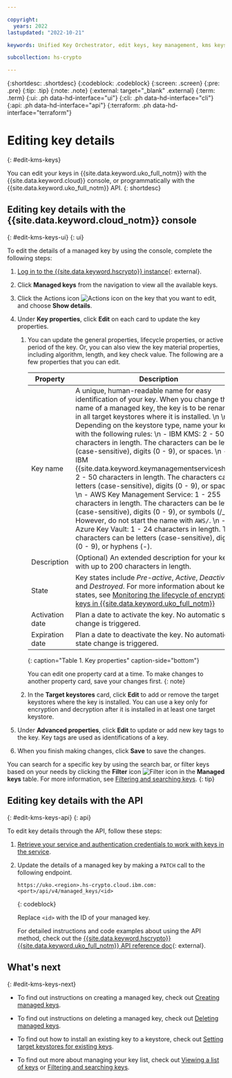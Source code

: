 ```yaml
---

copyright:
  years: 2022
lastupdated: "2022-10-21"

keywords: Unified Key Orchestrator, edit keys, key management, kms keys, UKO

subcollection: hs-crypto

---
```


{:shortdesc: .shortdesc}
{:codeblock: .codeblock}
{:screen: .screen}
{:pre: .pre}
{:tip: .tip}
{:note: .note}
{:external: target="_blank" .external}
{:term: .term}
{:ui: .ph data-hd-interface="ui"}
{:cli: .ph data-hd-interface="cli"}
{:api: .ph data-hd-interface="api"}
{:terraform: .ph data-hd-interface="terraform"}


# Editing key details
{: #edit-kms-keys}

You can edit your keys in {{site.data.keyword.uko_full_notm}} with the {{site.data.keyword.cloud}} console, or programmatically with the {{site.data.keyword.uko_full_notm}} API.
{: shortdesc}


## Editing key details with the {{site.data.keyword.cloud_notm}} console
{: #edit-kms-keys-ui}
{: ui}

To edit the details of a managed key by using the console, complete the following steps:

1. [Log in to the {{site.data.keyword.hscrypto}} instance](https://cloud.ibm.com/login){: external}.
2. Click **Managed keys** from the navigation to view all the available keys.
3. Click the Actions icon  ![Actions icon](../icons/action-menu-icon.svg "Actions")  on the key that you want to edit, and choose **Show details**.
4. Under **Key properties**, click **Edit** on each card to update the key properties. 

    1. You can update the general properties, lifecycle properties, or active period of the key. Or, you can also view the key material properties, including algorithm, length, and key check value. The following are a few properties that you can edit.
    
        |       Property	     |                         Description                       |
        |----------------------|-----------------------------------------------------------|
        | Key name             | A unique, human-readable name for easy identification of your key. When you change the name of a managed key, the key is to be renamed in all target keystores where it is installed.  \n \n Depending on the keystore type, name your key with the following rules:  \n - IBM KMS: 2 - 50 characters in length. The characters can be letters (case-sensitive), digits (0 - 9), or spaces. \n - IBM {{site.data.keyword.keymanagementserviceshort}}: 2 - 50 characters in length. The characters can be letters (case-sensitive), digits (0 - 9), or spaces. \n - AWS Key Management Service: 1 - 255 characters in length. The characters can be letters (case-sensitive), digits (0 - 9), or symbols (/_-). However, do not start the name with `AWS/`. \n - Azure Key Vault: 1 - 24 characters in length. The characters can be letters (case-sensitive), digits (0 - 9), or hyphens (-). |
        | Description          | (Optional) An extended description for your key, with up to 200 characters in length. |
        | State                | Key states include _Pre-active_, _Active_, _Deactivated_, and _Destroyed_. For more information about key states, see [Monitoring the lifecycle of encryption keys in {{site.data.keyword.uko_full_notm}}](/docs/hs-crypto?topic=hs-crypto-uko-key-states) |
        | Activation date      | Plan a date to activate the key. No automatic state change is triggered. |
        | Expiration date      | Plan a date to deactivate the key. No automatic state change is triggered. |
        {: caption="Table 1. Key properties" caption-side="bottom"}

        You can edit one property card at a time. To make changes to another property card, save your changes first.
       {: note}

    2. In the **Target keystores** card, click **Edit** to add or remove the target keystores where the key is installed. You can use a key only for encryption and decryption after it is installed in at least one target keystore.
        
5. Under **Advanced properties**, click **Edit** to update or add new key tags to the key. Key tags are used as identifications of a key.
6. When you finish making changes, click **Save** to save the changes.

You can search for a specific key by using the search bar, or filter keys based on your needs by clicking the **Filter** icon ![Filter icon](../icons/filter.svg "Filter") in the **Managed keys** table. For more information, see [Filtering and searching keys](/docs/hs-crypto?topic=hs-crypto-search-key-list).
{: tip}


## Editing key details with the API
{: #edit-kms-keys-api}
{: api}

To edit key details through the API, follow these steps:

1. [Retrieve your service and authentication credentials to work with keys in the service](/docs/hs-crypto?topic=hs-crypto-set-up-uko-api).
   
2. Update the details of a managed key by making a `PATCH` call to the following endpoint.

    ```
    https://uko.<region>.hs-crypto.cloud.ibm.com:<port>/api/v4/managed_keys/<id>
    ```
    {: codeblock}

    Replace `<id>` with the ID of your managed key.

    For detailed instructions and code examples about using the API method, check out the [{{site.data.keyword.hscrypto}} {{site.data.keyword.uko_full_notm}} API reference doc](/apidocs/uko#update-managed-key){: external}.



## What's next
{: #edit-kms-keys-next}

- To find out instructions on creating a managed key, check out [Creating managed keys](/docs/hs-crypto?topic=hs-crypto-create-managed-keys).
  
- To find out instructions on deleting a managed key, check out [Deleting managed keys](/docs/hs-crypto?topic=hs-crypto-delete-managed-keys).
  
- To find out how to install an existing key to a keystore, check out [Setting target keystores for existing keys](/docs/hs-crypto?topic=hs-crypto-install-key-keystores).

- To find out more about managing your key list, check out [Viewing a list of keys](/docs/hs-crypto?topic=hs-crypto-view-key-list) or [Filtering and searching keys](/docs/hs-crypto?topic=hs-crypto-search-key-list).

